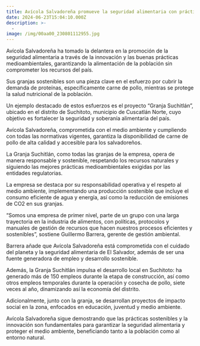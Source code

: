 ```yaml
---
title: Avícola Salvadoreña promueve la seguridad alimentaria con prácticas sostenibles.
date: 2024-06-23T15:04:10.000Z
description: >-
  -
image: /img/00aa00_230801112955.jpg
---
```


Avícola Salvadoreña ha tomado la delantera en la promoción de la seguridad alimentaria a través de la innovación y las buenas prácticas medioambientales, garantizando la alimentación de la población sin comprometer los recursos del país.

Sus granjas sostenibles son una pieza clave en el esfuerzo por cubrir la demanda de proteínas, específicamente carne de pollo, mientras se protege la salud nutricional de la población. 

Un ejemplo destacado de estos esfuerzos es el proyecto “Granja Suchitlán”, ubicado en el distrito de Suchitoto, municipio de Cuscatlán Norte, cuyo objetivo es fortalecer la seguridad y soberanía alimentaria del país.

Avícola Salvadoreña, comprometida con el medio ambiente y cumpliendo con todas las normativas vigentes, garantiza la disponibilidad de carne de pollo de alta calidad y accesible para los salvadoreños. 

La Granja Suchitlán, como todas las granjas de la empresa, opera de manera responsable y sostenible, respetando los recursos naturales y siguiendo las mejores prácticas medioambientales exigidas por las entidades regulatorias.

La empresa se destaca por su responsabilidad operativa y el respeto al medio ambiente, implementando una producción sostenible que incluye el consumo eficiente de agua y energía, así como la reducción de emisiones de CO2 en sus granjas. 

“Somos una empresa de primer nivel, parte de un grupo con una larga trayectoria en la industria de alimentos, con políticas, protocolos y manuales de gestión de recursos que hacen nuestros procesos eficientes y sostenibles”, sostiene Guillermo Barrera, gerente de gestión ambiental.

Barrera añade que Avícola Salvadoreña está comprometida con el cuidado del planeta y la seguridad alimentaria de El Salvador, además de ser una fuente generadora de empleo y desarrollo sostenible. 

Además, la Granja Suchitlán impulsa el desarrollo local en Suchitoto: ha generado más de 150 empleos durante la etapa de construcción, así como otros empleos temporales durante la operación y cosecha de pollo, siete veces al año, dinamizando así la economía del distrito.

Adicionalmente, junto con la granja, se desarrollan proyectos de impacto social en la zona, enfocados en educación, juventud y medio ambiente. 

Avícola Salvadoreña sigue demostrando que las prácticas sostenibles y la innovación son fundamentales para garantizar la seguridad alimentaria y proteger el medio ambiente, beneficiando tanto a la población como al entorno natural.
